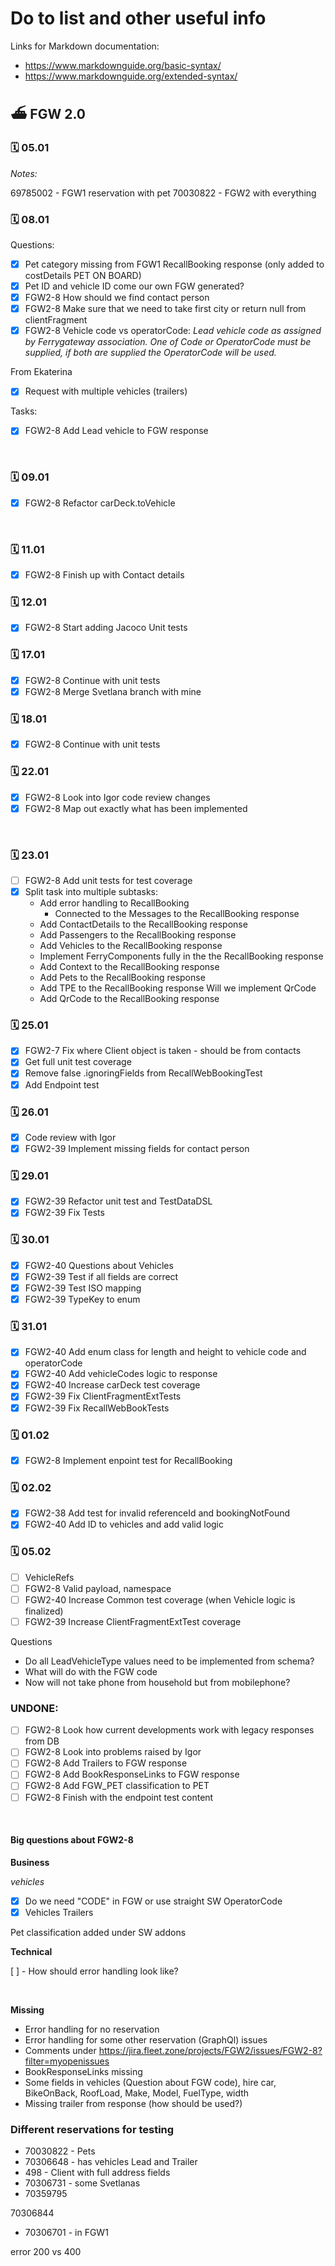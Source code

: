 # Do to list and other useful info

Links for Markdown documentation:
- https://www.markdownguide.org/basic-syntax/
- https://www.markdownguide.org/extended-syntax/



## ⛴️ FGW 2.0

### 🗓️ 05.01
*Notes:*

69785002 - FGW1 reservation with pet
70030822 - FGW2 with everything


### 🗓️ 08.01
Questions:
- [x] Pet category missing from FGW1 RecallBooking response (only added to costDetails PET ON BOARD)
- [x] Pet ID and vehicle ID come our own FGW generated?
- [x] FGW2-8 How should we find contact person
- [x] FGW2-8 Make sure that we need to take first city or return null from clientFragment
- [x] FGW2-8 Vehicle code vs operatorCode: *Lead vehicle code as assigned by Ferrygateway association. One of Code or OperatorCode must be supplied, if both are supplied the OperatorCode will be used.*

From Ekaterina
- [x] Request with multiple vehicles (trailers)

Tasks:
- [x] FGW2-8 Add Lead vehicle to FGW response



<br/>

### 🗓️ 09.01
- [x] FGW2-8 Refactor carDeck.toVehicle

<br/>

### 🗓️ 11.01
- [x] FGW2-8 Finish up with Contact details

### 🗓️ 12.01
- [x] FGW2-8 Start adding Jacoco Unit tests


### 🗓️ 17.01
- [x] FGW2-8 Continue with unit tests
- [x] FGW2-8 Merge Svetlana branch with mine

### 🗓️ 18.01
- [x] FGW2-8 Continue with unit tests


### 🗓️ 22.01
- [x] FGW2-8 Look into Igor code review changes
- [x] FGW2-8 Map out exactly what has been implemented

</br>

### 🗓️ 23.01
- [ ] FGW2-8 Add unit tests for test coverage
- [x] Split task into multiple subtasks:
    - Add error handling to RecallBooking
        - Connected to the Messages to the RecallBooking response
    - Add ContactDetails to the RecallBooking response
    - Add Passengers to the RecallBooking response
    - Add Vehicles to the RecallBooking response
    - Implement FerryComponents fully in the the RecallBooking response
    - Add Context to the RecallBooking response
    - Add Pets to the RecallBooking response
    - Add TPE to the RecallBooking response
    Will we implement QrCode 
    - Add QrCode to the RecallBooking response

### 🗓️ 25.01
- [x] FGW2-7 Fix where Client object is taken - should be from contacts
- [x] Get full unit test coverage
- [x] Remove false .ignoringFields from RecallWebBookingTest
- [x] Add Endpoint test

### 🗓️ 26.01
- [x] Code review with Igor
- [x] FGW2-39 Implement missing fields for contact person

### 🗓️ 29.01
- [x] FGW2-39 Refactor unit test and TestDataDSL
- [x] FGW2-39 Fix Tests

### 🗓️ 30.01
- [x] FGW2-40 Questions about Vehicles
- [x] FGW2-39 Test if all fields are correct
- [x] FGW2-39 Test ISO mapping
- [x] FGW2-39 TypeKey to enum

### 🗓️ 31.01
- [x] FGW2-40 Add enum class for length and height to vehicle code and operatorCode
- [x] FGW2-40 Add vehicleCodes logic to response 
- [x] FGW2-40 Increase carDeck test coverage
- [x] FGW2-39 Fix ClientFragmentExtTests
- [x] FGW2-39 Fix RecallWebBookTests

### 🗓️ 01.02
- [x] FGW2-8 Implement enpoint test for RecallBooking

### 🗓️ 02.02
- [x] FGW2-38 Add test for invalid referenceId and bookingNotFound
- [x] FGW2-40 Add ID to vehicles and add valid logic 

### 🗓️ 05.02
- [ ] VehicleRefs
- [ ] FGW2-8 Valid payload, namespace
- [ ] FGW2-40 Increase Common test coverage (when Vehicle logic is finalized)
- [ ] FGW2-39 Increase ClientFragmentExtTest coverage

Questions  
- Do all LeadVehicleType values need to be implemented from schema?
- What will do with the FGW code
- Now will not take phone from household but from mobilephone?

### UNDONE:
- [ ] FGW2-8 Look how current developments work with legacy responses from DB
- [ ] FGW2-8 Look into problems raised by Igor
- [ ] FGW2-8 Add Trailers to FGW response
- [ ] FGW2-8 Add BookResponseLinks to FGW response
- [ ] FGW2-8 Add FGW_PET classification to PET
- [ ] FGW2-8 Finish with the endpoint test content

<br/>


#### Big questions about FGW2-8

**Business**  

*vehicles* 
- [x] Do we need "CODE" in FGW or use straight SW OperatorCode
- [x] Vehicles Trailers

Pet classification added under SW addons

**Technical**

[ ] - How should error handling look like?


<br/>

**Missing**
- Error handling for no reservation
- Error handling for some other reservation (GraphQl) issues
- Comments under https://jira.fleet.zone/projects/FGW2/issues/FGW2-8?filter=myopenissues
- BookResponseLinks missing 
- Some fields in vehicles (Question about FGW code), hire car, BikeOnBack, RoofLoad, Make, Model, FuelType, width
- Missing trailer from response (how should be used?)


### Different reservations for testing

- 70030822 - Pets
- 70306648 - has vehicles Lead and Trailer 
- 498 - Client with full address fields
- 70306731 - some Svetlanas
- 70359795

70306844

- 70306701 - in FGW1

error 200 vs 400